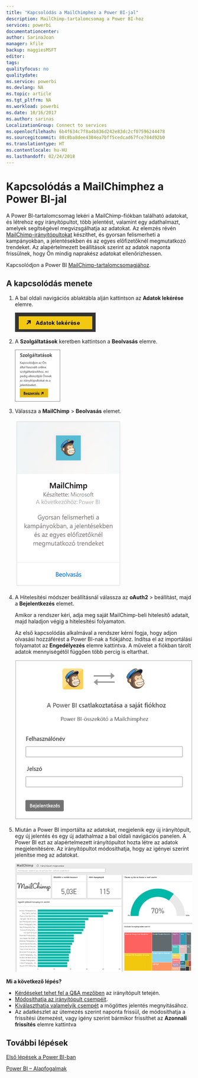 ```yaml
---
title: "Kapcsolódás a MailChimphez a Power BI-jal"
description: MailChimp-tartalomcsomag a Power BI-hoz
services: powerbi
documentationcenter: 
author: SarinaJoan
manager: kfile
backup: maggiesMSFT
editor: 
tags: 
qualityfocus: no
qualitydate: 
ms.service: powerbi
ms.devlang: NA
ms.topic: article
ms.tgt_pltfrm: NA
ms.workload: powerbi
ms.date: 10/16/2017
ms.author: sarinas
LocalizationGroup: Connect to services
ms.openlocfilehash: 6b4f634c7f8a4b836d242e83dc2cf07596244478
ms.sourcegitcommit: 88c8ba8dee4384ea7bff5cedcad67fce784d92b0
ms.translationtype: HT
ms.contentlocale: hu-HU
ms.lasthandoff: 02/24/2018
---
```

# <a name="connect-to-mailchimp-with-power-bi"></a>Kapcsolódás a MailChimphez a Power BI-jal
A Power BI-tartalomcsomag lekéri a MailChimp-fiókban található adatokat, és létrehoz egy irányítópultot, több jelentést, valamint egy adathalmazt, amelyek segítségével megvizsgálhatja az adatokat. Az elemzés révén [MailChimp-irányítópultokat](https://powerbi.microsoft.com/integrations/mailchimp) készíthet, és gyorsan felismerheti a kampányokban, a jelentésekben és az egyes előfizetőknél megmutatkozó trendeket. Az alapértelmezett beállítások szerint az adatok naponta frissülnek, hogy Ön mindig naprakész adatokat ellenőrizhessen.

Kapcsolódjon a Power BI [MailChimp-tartalomcsomagjához](https://app.powerbi.com/getdata/services/mailchimp).

## <a name="how-to-connect"></a>A kapcsolódás menete
1. A bal oldali navigációs ablaktábla alján kattintson az **Adatok lekérése** elemre.
   
    ![](media/service-connect-to-mailchimp/pbi_getdata.png)
2. A **Szolgáltatások** keretben kattintson a **Beolvasás** elemre.
   
   ![](media/service-connect-to-mailchimp/pbi_getservices.png)
3. Válassza a **MailChimp** \> **Beolvasás** elemet.
   
   ![](media/service-connect-to-mailchimp/mailchimp.png)
4. A Hitelesítési módszer beállításnál válassza az **oAuth2** \> beállítást, majd a **Bejelentkezés** elemet.
   
    Amikor a rendszer kéri, adja meg saját MailChimp-beli hitelesítő adatait, majd haladjon végig a hitelesítési folyamaton.
   
    Az első kapcsolódás alkalmával a rendszer kérni fogja, hogy adjon olvasási hozzáférést a Power BI-nak a fiókjához. Indítsa el az importálási folyamatot az **Engedélyezés** elemre kattintva. A művelet a fiókban tárolt adatok mennyiségétől függően több percig is eltarthat.
   
    ![](media/service-connect-to-mailchimp/allow.png)
5. Miután a Power BI importálta az adatokat, megjelenik egy új irányítópult, egy új jelentés és egy új adathalmaz a bal oldali navigációs panelen. A Power BI ezt az alapértelmezett irányítópultot hozta létre az adatok megjelenítésére. Az irányítópultot módosíthatja, hogy az igényei szerint jelenítse meg az adatokat.
   
   ![](media/service-connect-to-mailchimp/pbi_mailchimpnewdash.png)

**Mi a következő lépés?**

* [Kérdéseket tehet fel a Q&A mezőben](power-bi-q-and-a.md) az irányítópult tetején.
* [Módosíthatja az irányítópult csempéit](service-dashboard-edit-tile.md).
* [Kiválaszthatja valamelyik csempét](service-dashboard-tiles.md) a mögöttes jelentés megnyitásához.
* Az adatkészlet az ütemezés szerint naponta frissül, de módosíthatja a frissítési ütemezést, vagy igény szerint bármikor frissíthet az **Azonnali frissítés** elemre kattintva

## <a name="next-steps"></a>További lépések
[Első lépések a Power BI-ban](service-get-started.md)

[Power BI – Alapfogalmak](service-basic-concepts.md)

